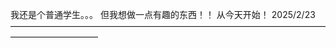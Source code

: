我还是个普通学生。。。
但我想做一点有趣的东西！！
从今天开始！
2025/2/23
——————————————————————————————————————————————

<!--
**Ricaey/ricaey** is a ✨ _special_ ✨ repository because its `README.md` (this file) appears on your GitHub profile.

Here are some ideas to get you started:

- 🔭 I’m currently working on ...
- 🌱 I’m currently learning ...
- 👯 I’m looking to collaborate on ...
- 🤔 I’m looking for help with ...
- 💬 Ask me about ...
- 📫 How to reach me: ...
- 😄 Pronouns: ...
- ⚡ Fun fact: ...
-->
